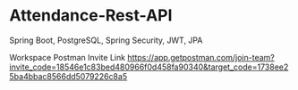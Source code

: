 # Attendance-Rest-API
Spring Boot, PostgreSQL, Spring Security, JWT, JPA

Workspace Postman Invite Link
https://app.getpostman.com/join-team?invite_code=18546e1c83bed480966f0d458fa90340&target_code=1738ee25ba4bbac8566dd5079226c8a5
